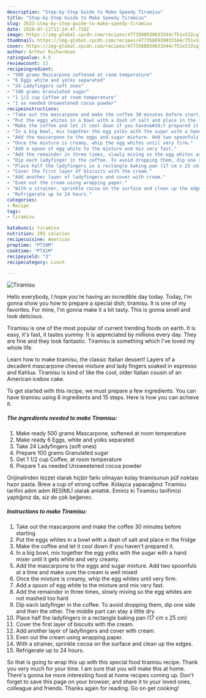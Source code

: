 ```yaml
---
description: "Step-by-Step Guide to Make Speedy Tiramisu"
title: "Step-by-Step Guide to Make Speedy Tiramisu"
slug: 2633-step-by-step-guide-to-make-speedy-tiramisu
date: 2020-07-11T11:14:47.718Z
image: https://img-global.cpcdn.com/recipes/4773588939833344/751x532cq70/tiramisu-recipe-main-photo.jpg
thumbnail: https://img-global.cpcdn.com/recipes/4773588939833344/751x532cq70/tiramisu-recipe-main-photo.jpg
cover: https://img-global.cpcdn.com/recipes/4773588939833344/751x532cq70/tiramisu-recipe-main-photo.jpg
author: Arthur Richardson
ratingvalue: 4.5
reviewcount: 12
recipeingredient:
- "500 grams Mascarpone softened at room temperature"
- "6 Eggs white and yolks separated"
- "24 Ladyfingers soft ones"
- "100 grams Granulated sugar"
- "1 1/2 cup Coffee at room temperature"
- "1 as needed Unsweetened cocoa powder"
recipeinstructions:
- "Take out the mascarpone and make the coffee 30 minutes before starting"
- "Put the eggs whites in a bowl with a dash of salt and place in the fridge"
- "Make the coffee and let it cool down if you haven&#39;t prepared it."
- "In a big bowl, mix together the egg yolks with the sugar with a hand mixer until it gets white and very creamy."
- "Add the mascarpone to the eggs and sugar mixture. Add two spoonfuls at a time and make sure the cream is well mixed"
- "Once the mixture is creamy, whip the egg whites until very firm."
- "Add a spoon of egg white to the mixture and mix very fast."
- "Add the remainder in three times, slowly mixing so the egg whites are not mashed too hard"
- "Dip each ladyfinger in the coffee. To avoid dropping them, dip one side and then the other. The middle part can stay a little dry."
- "Place half the ladyfingers in a rectangle baking pan (17 cm x 25 cm)"
- "Cover the first layer of biscuits with the cream."
- "Add another layer of ladyfingers and cover with cream."
- "Even out the cream using wrapping paper."
- "With a strainer, sprinkle cocoa on the surface and clean up the edges."
- "Refrigerate up to 24 hours."
categories:
- Recipe
tags:
- tiramisu

katakunci: tiramisu 
nutrition: 293 calories
recipecuisine: American
preptime: "PT10M"
cooktime: "PT41M"
recipeyield: "3"
recipecategory: Lunch

---
```



![Tiramisu](https://img-global.cpcdn.com/recipes/4773588939833344/751x532cq70/tiramisu-recipe-main-photo.jpg)

Hello everybody, I hope you're having an incredible day today. Today, I'm gonna show you how to prepare a special dish, tiramisu. It is one of my favorites. For mine, I'm gonna make it a bit tasty. This is gonna smell and look delicious.

Tiramisu is one of the most popular of current trending foods on earth. It is easy, it's fast, it tastes yummy. It is appreciated by millions every day. They are fine and they look fantastic. Tiramisu is something which I've loved my whole life.

Learn how to make tiramisu, the classic Italian dessert! Layers of a decadent mascarpone cheese mixture and lady fingers soaked in espresso and Kahlua. Tiramisu is kind of like the cool, older Italian cousin of an American icebox cake.


To get started with this recipe, we must prepare a few ingredients. You can have tiramisu using 6 ingredients and 15 steps. Here is how you can achieve it.

<!--inarticleads1-->

##### The ingredients needed to make Tiramisu:

1. Make ready 500 grams Mascarpone, softened at room temperature
1. Make ready 6 Eggs, white and yolks separated
1. Take 24 Ladyfingers (soft ones)
1. Prepare 100 grams Granulated sugar
1. Get 1 1/2 cup Coffee, at room temperature
1. Prepare 1 as needed Unsweetened cocoa powder


Orijinalinden lezzet olarak hiçbir farkı olmayan kolay tiramisunun püf noktası hazır pasta. Brew a cup of strong coffee. Kolayca yapacağınız Tiramisu tarifini adım adım RESİMLİ olarak anlattık. Eminiz ki Tiramisu tarifimizi yaptığınız da, siz de çok beğenec. 

<!--inarticleads2-->

##### Instructions to make Tiramisu:

1. Take out the mascarpone and make the coffee 30 minutes before starting
1. Put the eggs whites in a bowl with a dash of salt and place in the fridge
1. Make the coffee and let it cool down if you haven&#39;t prepared it.
1. In a big bowl, mix together the egg yolks with the sugar with a hand mixer until it gets white and very creamy.
1. Add the mascarpone to the eggs and sugar mixture. Add two spoonfuls at a time and make sure the cream is well mixed
1. Once the mixture is creamy, whip the egg whites until very firm.
1. Add a spoon of egg white to the mixture and mix very fast.
1. Add the remainder in three times, slowly mixing so the egg whites are not mashed too hard
1. Dip each ladyfinger in the coffee. To avoid dropping them, dip one side and then the other. The middle part can stay a little dry.
1. Place half the ladyfingers in a rectangle baking pan (17 cm x 25 cm)
1. Cover the first layer of biscuits with the cream.
1. Add another layer of ladyfingers and cover with cream.
1. Even out the cream using wrapping paper.
1. With a strainer, sprinkle cocoa on the surface and clean up the edges.
1. Refrigerate up to 24 hours.




So that is going to wrap this up with this special food tiramisu recipe. Thank you very much for your time. I am sure that you will make this at home. There's gonna be more interesting food at home recipes coming up. Don't forget to save this page on your browser, and share it to your loved ones, colleague and friends. Thanks again for reading. Go on get cooking!
